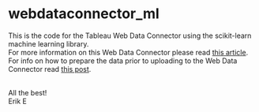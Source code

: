 # webdataconnector_ml
This is the code for the Tableau Web Data Connector using the scikit-learn machine learning library. <br>
For more information on this Web Data Connector please read <a href="http://doubleee.pythonanywhere.com/wdcblog" target="_blank">this article</a>.<br>
For info on how to prepare the data prior to uploading to the Web Data Connector read <a href="http://doubleee.pythonanywhere.com/wdc_how_to" target="_blank">this post</a>.<br><br>

All the best!<br>
Erik E
